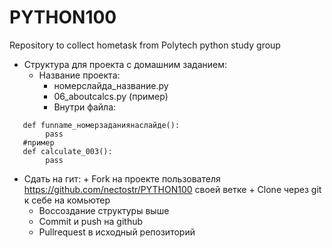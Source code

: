 # PYTHON100
Repository to collect hometask from Polytech python study group
 + Структура для проекта с домашним заданием:
	+ Название проекта:
		+ номерслайда_название.py
		+ 06_aboutcalcs.py (пример)
        + Внутри файла:
```
   def funname_номерзаданиянаслайде():
        pass
   #пример     
   def calculate_003():
        pass
```        
 + Cдать на гит:
        + Fork на проекте пользователя https://github.com/nectostr/PYTHON100 своей ветке
        + Clone через git к себе на комьютер
	+ Воссоздание структуры выше
	+ Commit и push на github
	+ Pullrequest в исходный репозиторий
